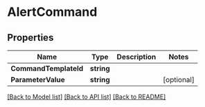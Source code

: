 # AlertCommand

## Properties

Name | Type | Description | Notes
------------ | ------------- | ------------- | -------------
**CommandTemplateId** | **string** |  | 
**ParameterValue** | **string** |  | [optional] 

[[Back to Model list]](../README.md#documentation-for-models) [[Back to API list]](../README.md#documentation-for-api-endpoints) [[Back to README]](../README.md)


